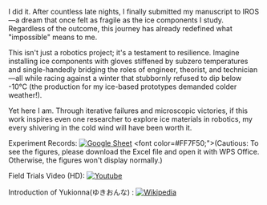 I did it. After countless late nights, I finally submitted my manuscript to IROS—a dream that once felt as fragile as the ice components I study. Regardless of the outcome, this journey has already redefined what "impossible" means to me.

This isn't just a robotics project; it's a testament to resilience. Imagine installing ice components with gloves stiffened by subzero temperatures and single-handedly bridging the roles of engineer, theorist, and technician—all while racing against a winter that stubbornly refused to dip below -10°C (the production for my ice-based prototypes demanded colder weather!).

Yet here I am. Through iterative failures and microscopic victories, if this work inspires even one researcher to explore ice materials in robotics, my every shivering in the cold wind will have been worth it.

Experiment Records: [![Google Sheet](https://img.shields.io/badge/Google_Cloud-4285F4?style=for-the-badge&logo=google-cloud&logoColor=white)](https://docs.google.com/spreadsheets/d/18P49t60WHwglsoYMgEqyzqFUUD2O1oVK/edit?usp=sharing&ouid=107717000522450840831&rtpof=true&sd=true) 
<font color=#FF7F50;">(Cautious: To see the figures, please download the Excel file and open it with WPS Office. Otherwise, the figures won't display normally.)</font>

Field Trials Video (HD): [![Youtube](https://img.shields.io/badge/YouTube-FF0000?style=for-the-badge&logo=youtube&logoColor=white)](-)

Introduction of Yukionna(ゆきおんな) :  [![Wikipedia](https://img.shields.io/badge/Wikipedia-%23000000.svg?style=for-the-badge&logo=wikipedia&logoColor=white)](https://en.wikipedia.org/wiki/Yuki-onna)
